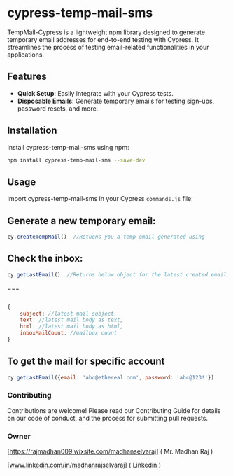 # cypress-temp-mail-sms
TempMail-Cypress is a lightweight npm library designed to generate temporary email addresses for end-to-end testing with Cypress. It streamlines the process of testing email-related functionalities in your applications.

## Features

- **Quick Setup**: Easily integrate with your Cypress tests.
- **Disposable Emails**: Generate temporary emails for testing sign-ups, password resets, and more.


## Installation

Install cypress-temp-mail-sms using npm:

```bash 
npm install cypress-temp-mail-sms --save-dev
```

## Usage
Import cypress-temp-mail-sms in your Cypress ``commands.js`` file:

## Generate a new temporary email:

```javascript
cy.createTempMail()  //Retuens you a temp email generated using

``` 

## Check the inbox:

```javascript
cy.getLastEmail()  //Returns below object for the latest created email . 
```
===

```javascript

{
    subject: //latest mail subject,
    text: //latest mail body as text,
    html: //latest mail body as html,
    inboxMailCount: //mailbox count
}

```

## To get the mail for specific account
```javascript
cy.getLastEmail({email: 'abc@ethereal.com', password: 'abc@123!'}) 

```

### Contributing
Contributions are welcome! Please read our Contributing Guide for details on our code of conduct, and the process for submitting pull requests.

### Owner

[https://rajmadhan009.wixsite.com/madhanselvaraj] ( Mr. Madhan Raj )

[www.linkedin.com/in/madhanrajselvaraj] ( Linkedin )
